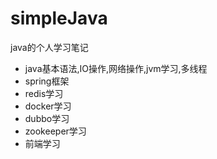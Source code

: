 # simpleJava

java的个人学习笔记

- java基本语法,IO操作,网络操作,jvm学习,多线程  
- spring框架  
- redis学习  
- docker学习  
- dubbo学习  
- zookeeper学习
- 前端学习
